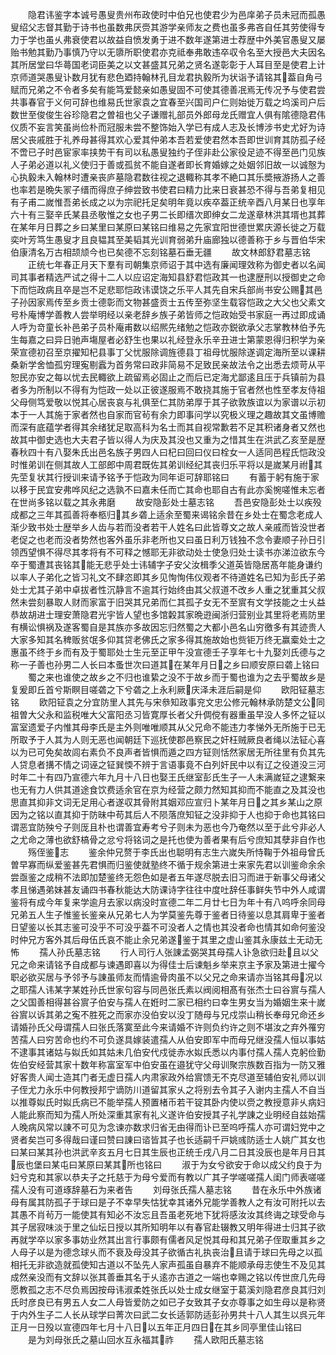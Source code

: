 <!-- { "loadSidebar": true } -->
　　隐君讳鉴字本诚号愚叟贵州布政使时中伯兄也使君少为邑庠弟子员未冠而孤愚叟绍父志督其勤于诗书也虽数弗厌赍其游学亲师友之费也虽多弗吝自任其劳使得专力于学也虽乆弗衰使君以故益自愤发勇于进不数年遂第进士荐歴中外美官愚叟又屡贻书勉其勤乃事慎乃守以无隳所职使君亦克祗奉弗敢违卒収令名至大授邑大夫因名其所居堂曰华蕚国老词臣美之以文甚盛其兄弟之贤名遂彰彰于人耳目至是使君上计京师道哭愚叟讣数月犹有悲色廼持翰林孔目龙君执毅所为状诣予请铭其葢自角弓赋而兄弟之不令者多矣有能笃爱懿亲如愚叟固不可使其德善冺焉无传况予与使君尝共事春官于义何可辞也维易氏世家袁之宜春至兴国司户仁则始徙万载之坞溪司户后数世至俊俊生谷珍隐君之曽祖也父子谦赠礼部员外郎母龙氏赠宜人俱有隂德隐君伟仪质不妄言笑虽尚俭朴而冠服未尝不整饰始入学已有成人志及长博涉书史尤好为诗居父丧戚胜于礼养母甚得其欢心爱其仲弟本吾若爱使君然本吾即世训育其防孤子经不啻已子时邑宦家率挟势干有司以私愚叟独约子侄非赴公家役足迹不得至邑门见族人子弟必道以礼义使归于善或孤贫不能自遂者即长育婚嫁之处姻邻旧故一以诚慤为心执毅未入翰林时遭亲丧庐墓隐君数往视之退輙称其孝不絶口其乐奬掖游扬人之善也率若是晩失冡子缙而得庶子绅尝致书使君曰精力比来日衰甚恐不得与吾弟复相见有子甫二嵗惟吾弟长成之以为宗祀托足矣明年竟以疾卒葢正统辛酉八月某日也享年六十有三娶辛氏某县丞敬惟之女也子男二长即缙次即绅女二龙遂章林洪其壻也其葬在某年月日葬之乡曰某里曰某原曰某铭曰维易之先家宜阳世德世累庆源长徙之万载奕叶芳笃生愚叟才且良韫其至美韬其光训育弱弟升庙廊独以德善称于乡与晋伯华宋伯康清名万古相颉颃今也已矣德不忘刻铭墓石垂无疆
　　故文林郎舒君墓志铭
　　正统七年春正月天下羣有司朝集京师诏于其中选有廉闻理效称为御史者以名闻司其事者精选严试之得十二人以应诏定海知县舒君恺政其一也逮歴刑以授御史之命下而恺政病且卒是岂不足悲耶恺政讳谟饶之乐平人其先自宋兵部尚书安公赐其邑子孙因家焉传至乡贡士德彰而文物甚盛贡士五传至弥坚生载容恺政之大父也父素文号朴庵博学善教人尝举明经以亲老辞乡族子弟皆师之恺政始受书家庭一再过即成诵人呼为竒童长补邑弟子员朴庵甫数以绍熈先绪勉之恺政亦鋭欲承父志掌教林伯予先生每嘉之曰异日驰声塲屋者必舒生也果以礼经登永乐辛丑进士第蒙恩得归积学为亲荣宣德初召至京擢知杞县事丁父忧服除调旌德县丁祖母忧服除遂调定海所至以课耕桑新学舍恤孤穷理寃剔蠧为首务常曰政非简易不足致民亲故法令之出悉去烦苛从平恕民亦安之每以忧去民輙欲上疏留焉必固止之而后已定海尤鄙逺且压于兵镇前为县者多为所制以不得有为恺政一处以正彼遂服焉不敢挠其施于官者然也性至孝友侍祖父母侧笃爱敬以悦其心居丧哀与礼俱至仁其防弟厚于其子欲敦族谊以为家谱以示初本于一人其施于家者然也自家而官茍有余力即事问学以究极义理之趣故其文虽博赡而深有底蕴学者得其余绪犹足取高科为名士而其自视常歉若不足其积诸身者又然也故其中御史选也大夫君子皆以得人为庆及其没也又重为之惜其生在洪武乙亥至是歴春秋四十有八娶朱氏出邑名族子男四人曰杞曰回曰仪曰栓女一人适同邑程氏恺政没时惟弟训在侧其故人工部郎中周君既佐其弟训经纪其丧归乐平将以是嵗某月祔其先茔复状其行授训来请予铭予于恺政为同年讵可辞耶铭曰
　　有蓄于躬有施于家以移于民宜安弗哗风纪之选孰不曰嘉未任而亡其命也耶自古有此亦奚惋嗟惟未忘者在世尚多铭以载之其永弗磨
　　故安隐彭处士墓志铭
　　吾邑安隐彭处士以疾殁成都之三年其孤善将奉柩归其乡砻上适余至蜀来谒铭余昔在乡处士在蜀念老成人渐少致书处士歴举乡人齿与若而没者若干人姓名曰此皆尊文之故人亲戚而皆没世者老促之也老而没者势然也客外虽乐非老所也又曰虽日利万钱独不念令妻顺子孙日引领西望惧不得尽其孝将有不可释之憾耶无非欲动处士使急归处士读书亦涕泣欲东今卒于蜀遭其丧铭其能无悲乎处士讳辅字子安父汝楫季父道英皆隐居髙年能身谦约以率人子弟化之皆习礼文不肆恣即其乡见恂恂伟仪观者不待道姓名已知为彭氏子弟处士尤其子弟中卓拔者性沉静言不逾其行始终由其父叔道不改乡人重之犹重其父叔然未尝刻暴取人财而家富于旧哭其兄弟而仁其孤子女无不至賔有文学技能之士乆益恭故胡进士理安萧隐君光宇皆人望也多馆糓其家晩逰闽浙归营别业其里将老焉防里有横讼惧祸及遂客蜀自是其族亦多故因忘归然蜀之大都小邑名山穷徼多有其迹贵人大家多知其名稗贩贫氓多仰其贷老佛氏之家多得其施故始也赀钜万终无赢槖处士之惠虽不终于乡而有及于蜀耶处士生元至正甲午没宣德壬子享年七十九娶刘氏德与之称一子善也孙男二人长曰本蚤世次曰道其在某年月日之乡曰顺安原曰砻上铭曰
　　蜀之来也谁使之故乡之不归也谁絷之没不于故乡而于蜀也谁为之去乎蜀故乡是复爰即丘首兮斯瞑目嗟砻之下兮砻之上永利厥庆泽未涯后嗣是仰
　　欧阳钲墓志铭
　　欧阳钲袁之分宜防里人其先与宋叅知政事兖文忠公修元翰林承防楚文公同祖曽大父永和监税唯大父富阳丞习皆寛厚长者父升倜傥有器重虽早没人多怀之钲以富室遗爱子内惟其母李氏是主外则唯唯顺其从父兄命不能违力孝悌外无所施于已无所取予于人其为人则无恶也闻朝廷下巡抚使郡邑察民之奸枉贼厥良者绳以法钲心喜以为已可免矣故闾右素负不良声者皆惧而遁之四方钲则恬然家居无所往里有负其先人贷息者搆不情之词诬之钲巽愞不辨于言语事竟不白列奸民中以有辽之役道没三河时年二十有四乃宣德六年九月十八日也娶王氏继室彭氏生子一人未满嵗钲之逮繋来也无有力人供其道途食饮费适余官在京为经营之颇力然知其抑而不能直之及其没也思直其抑非文词无足用心者遂収其骨附其姻邓应宣归卜某年月日之其乡某山之原因为之铭以直其抑于防昧中苟其后人不陨落庶知钲之没非抑于人也抑于命也其铭曰谓恶宜防殃兮子则厐且朴也谓善宜寿考兮子则未为恶也今乃奄然以至于此兮非必人之尤命之薄也欲舒槁骨之忿兮将铭词之是托也使为善者果有后兮庶知其孽非自作也
　　殇侄鉴志
　　鉴余仲兄赘于李氏出也聪明有志生六嵗失所恃鞠于外祖母曾氏曽早寡而纵爱鉴甚先君惧而归鉴使就塾终不循于规余第进士来家先君以训鉴命余余尝亟鉴之成稍不法即加楚鉴终无怨色如是者五年遂尽脱去旧习而进于新事父母诸父孝且悌遇弟妹甚友诵四书春秋能达大防课诗字往往中度吐辞任事鲜失节中外人咸谓鉴将有成今年复来学逾月去家以病没时宣德二年二月廿七日为年十有八呜呼余同母兄弟五人生子惟鉴长鉴亲从兄弟七人为学莫鉴先尊于鉴者日待鉴以息其肩卑于鉴者日望鉴以长其志鉴可没乎不可没乎葢不可没者人之情也其没者命也情其如命何鉴没时仲兄方客外其后母伍氏哀不能止余兄弟遂鉴于其里之虚山鉴其永康兹土无动无怖
　　孺人孙氏墓志铭
　　行人司行人张諌孟弼哭其母孺人讣急欲归赴且以父兄之命来请铭予自成都与谏遇即喜以为得佳士后谏魁乡举来京主予家及第进士擢今职必欲买居与予邻予与諌虽师友而情逾骨肉虽不以父兄之命来请亦当铭其母况以之耶孺人讳某字某姓孙氏世家句容与同邑张氏素以阀阅相髙有张杰士曰谷賔与孺人之父国善相得甚谷賔子伯安与孺人在姙时二家已相约曰幸生男女当为婚姻生来十嵗谷賔以诉其弟之寃不胜死之而家亦没伯安以没丁随母与兄戍崇山稍长奉母兄命还乡请婚孙氏父母谓孺人曰张氏落寞至此今来请婚不许则负约许之则不堪汝之弃外罹穷苦孺人曰穷苦命也约不可负遂具嫁装遣孺人从伯安即军中而母兄继没孺人恒以事姑不逮事其诸姑与姒氏如其姑未几伯安代戍徙赤水姒氏悉以内事付孺人孺人克躬俭勤佐伯安经营其家十数年称富室军中伯安虽在邉犹守父母训聚宗族数百指为一防又雅好客贵人闻士造其门者无虚日孺人内肃家政外给賔馈无不克尽道至辅伯安礼师以训子侄尤力永乐中何教授邦宁谪防川道留其家乆之将别去令其子入谢内主孺人不自当以推尊姒氏时姒氏病已不能举孺人预置楮币若干锭其卧内使以赍之教授意非乆病妇人能此察而知为孺人所处深重其家有礼义遂许伯安授其子礼学諌之业明经自兹始孺人晚病风常以諌不可见为念谏亦数求归省无由得而讣已至呜呼孺人亦可谓妇党中之贤者矣岂可多得哉曰谨曰赞曰諌曰谘皆其子也长适嗣千戸姚彧防适士人姚广其女也曰某曰某其孙也洪武辛亥五月七日其生辰也正统壬戌八月二日其没辰也是年月日其辰也堡曰某屯曰某原曰某其所也铭曰
　　淑于为女兮欲安于命以成父约良于为妇兮克和其家以恭夫子之托慈于为母兮爱而有教以广其子学嗟嗟孺人闺门师表嗟嗟孺人没有可道琢辞墓石为来者告
　　刘母张氏孺人墓志铭
　　昔在永乐中外族诸母有属其防孤子于球曰是子不幸早失怙犹幸其诸外兄能学善教人之有汝可附托以去其愚不肖茍万一能使其有知必不汝忘且吾虽老死地下犹将感汝汝其终诲之球受命与其子居寂味淡于里之仙坛日授以其所知明年以有春官赴辍教又明年得进士归其子欲再就学卒以家多事妨业然其出言行事颇有儒者风足悦其母和其兄弟子侄取重其乡之人母子以是为德念球乆而不衰及母没其子欲循古礼执丧治且请于球曰先母之以孤相托无非欲造就孤使知古道以不坠先人家声孤虽自暴弃不能顺承母志使生不及见其成然亲没而有文辞以张其善垂其名于乆逺亦古道之一端也幸赐之铭以传世庶几先母愿教孤之志不尽负焉因按母讳淑柔姓张氏以处士成女继室于葛溪刘隐君彦良其归刘氏时彦良已有男五人女二人母皆爱防之如已子女致其子女亦尊事之如生母以是称贤于内外生子二人长从球学曰菁次曰武二女长适郭防适彭孙男共十八人其生以呉元年正月一日殁以宣德四年七月十八日以五年正月四日在其乡同亭里佳山铭曰
　　是为刘母张氏之墓山回水互永福其祚
　　孺人欧阳氏墓志铭

